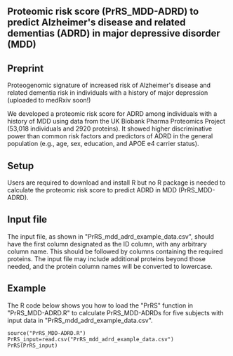 ## Proteomic risk score (PrRS_MDD-ADRD) to predict Alzheimer's disease and related dementias (ADRD) in major depressive disorder (MDD)

## Preprint
Proteogenomic signature of increased risk of Alzheimer's disease and related dementia risk in individuals with a history of major depression (uploaded to medRxiv soon!)

We developed a proteomic risk score for ADRD among individuals with a history of MDD using data from the UK Biobank Pharma Proteomics Project (53,018 individuals and 2920 proteins). It showed higher discriminative power than common risk factors and predictors of ADRD in the general population (e.g., age, sex, education, and APOE e4 carrier status). 

## Setup
Users are required to download and install R but no R package is needed to calculate the proteomic risk score to predict ADRD in MDD (PrRS_MDD-ADRD).

## Input file
The input file, as shown in "PrRS_mdd_adrd_example_data.csv", should have the first column designated as the ID column, with any arbitrary column name. This should be followed by columns containing the required proteins. The input file may include additional proteins beyond those needed, and the protein column names will be converted to lowercase.

## Example
The R code below shows you how to load the "PrRS" function in "PrRS_MDD-ADRD.R" to calculate PrRS_MDD-ADRDs for five subjects with input data in "PrRS_mdd_adrd_example_data.csv".
```
source("PrRS_MDD-ADRD.R")
PrRS_input=read.csv("PrRS_mdd_adrd_example_data.csv")
PrRS(PrRS_input)
```
